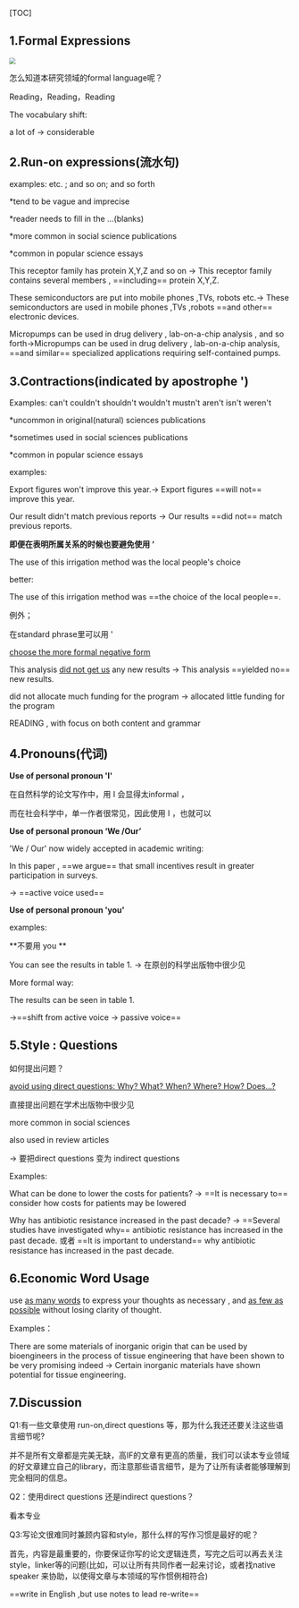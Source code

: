 [TOC]



## 1.Formal Expressions

<img src="E:\研究生\研一\上半学年\基础学术论文写作\图片\Unit6-Formal-informal.png" style="zoom:67%;" />

怎么知道本研究领域的formal language呢？

Reading，Reading，Reading



The vocabulary shift:

a lot of -> considerable



## 2.Run-on expressions(流水句)

examples: etc. ; and so on; and so forth

*tend to be vague and imprecise

*reader needs to fill in the ...(blanks)

*more common in social science publications

*common in popular science essays



This receptor family has protein X,Y,Z and so on -> This receptor family contains several members , ==including== protein X,Y,Z.

These semiconductors are put into mobile phones ,TVs, robots etc.-> These semiconductors are used in mobile phones ,TVs ,robots ==and other== electronic devices.

Micropumps can be used in drug delivery , lab-on-a-chip analysis , and so forth->Micropumps can be used in drug delivery , lab-on-a-chip analysis, ==and similar== specialized applications requiring self-contained pumps.



## 3.Contractions(indicated by apostrophe ')

Examples: can't  couldn't  shouldn't wouldn't  mustn't  aren't  isn't weren't

*uncommon in original(natural) sciences publications

*sometimes used in social sciences publications

*common in popular science essays



examples:

Export figures won't improve this year.-> Export figures ==will not== improve this year.

Our result didn't match previous reports -> Our results ==did not== match previous reports.



**即便在表明所属关系的时候也要避免使用 ‘**

The use of this irrigation method was the local people's choice

 better:

The use of this irrigation method was ==the choice of the local people==.

例外；

在standard phrase里可以用 '



<u>choose the more formal negative form</u>

This analysis <u>did not get us</u> any new results -> This  analysis ==yielded no== new results.

did not allocate much funding for the program -> allocated little funding  for the program 



READING , with focus  on both content and grammar



## 4.Pronouns(代词)

**Use of personal pronoun 'I'**

在自然科学的论文写作中，用 I 会显得太informal ，

而在社会科学中，单一作者很常见，因此使用 I ，也就可以

**Use of personal pronoun ‘We /Our’**

'We / Our' now widely accepted in academic writing:

In this paper , ==we argue== that small incentives result in greater participation in surveys.

-> ==active voice used== 

**Use of personal pronoun 'you'**

examples:

**不要用 you **

You can see the results in table 1. -> 在原创的科学出版物中很少见

More formal way:

The results can be seen in table 1.

->==shift from active voice -> passive voice==



## 5.Style : Questions

如何提出问题？

<u>avoid using direct questions: Why? What? When? Where? How? Does...?</u>

直接提出问题在学术出版物中很少见

more common in social sciences 

also used in review articles 

-> 要把direct questions 变为 indirect questions



Examples:

What can be done to lower the costs for patients? -> ==It is necessary to== consider how costs for patients may be  lowered

Why has antibiotic resistance increased in the past decade? -> ==Several studies have investigated  why== antibiotic resistance has  increased in the past decade.
 或者 ==It is important to understand== why antibiotic resistance has increased in the past decade.



## 6.Economic Word  Usage

use <u>as many words</u> to express your thoughts as necessary , and <u>as few as possible</u> without losing clarity of thought.



Examples：

There are some materials of inorganic origin that can be used by bioengineers in the process of  tissue engineering that have been shown to be very promising indeed ->   Certain inorganic materials have shown potential for tissue engineering.



## 7.Discussion

Q1:有一些文章使用 run-on,direct questions 等，那为什么我还还要关注这些语言细节呢?

并不是所有文章都是完美无缺，高IF的文章有更高的质量，我们可以读本专业领域的好文章建立自己的library，而注意那些语言细节，是为了让所有读者能够理解到完全相同的信息。



Q2：使用direct questions 还是indirect questions？

看本专业



Q3:写论文很难同时兼顾内容和style，那什么样的写作习惯是最好的呢？

首先，内容是最重要的，你要保证你写的论文逻辑连贯，写完之后可以再去关注style，linker等的问题(比如，可以让所有共同作者一起来讨论，或者找native speaker 来协助，以使得文章与本领域的写作惯例相符合)

==write in English ,but use notes to lead re-write==

























